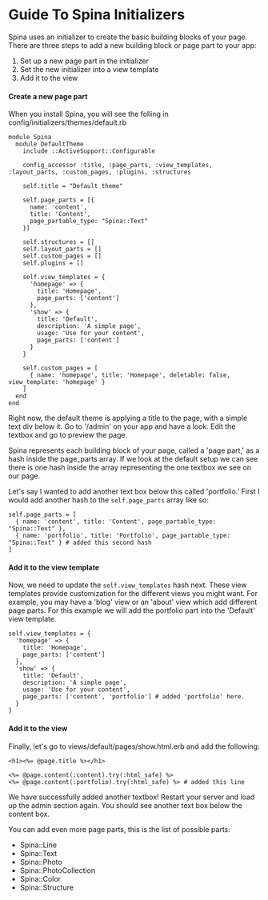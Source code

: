 Guide To Spina Initializers
===========================

Spina uses an initializer to create the basic building blocks of your page. There are three steps to add a new building block or page part to your app:
1.	Set up a new page part in the initializer
2.	Set the new initializer into a view template
3.	Add it to the view


#### Create a new page part
When you install Spina, you will see the folling in config/initializers/themes/default.rb

```
module Spina
  module DefaultTheme
    include ::ActiveSupport::Configurable

    config_accessor :title, :page_parts, :view_templates, :layout_parts, :custom_pages, :plugins, :structures

    self.title = "Default theme"

    self.page_parts = [{
      name: 'content',
      title: 'Content',
      page_partable_type: "Spina::Text"
    }]

    self.structures = []
    self.layout_parts = []
    self.custom_pages = []
    self.plugins = []

    self.view_templates = {
      'homepage' => {
        title: 'Homepage',
        page_parts: ['content']
      },
      'show' => {
        title: 'Default',
        description: 'A simple page',
        usage: 'Use for your content',
        page_parts: ['content']
      }
    }

    self.custom_pages = [
      { name: 'homepage', title: 'Homepage', deletable: false, view_template: 'homepage' }
    ]
  end
end
```

Right now, the default theme is applying a title to the page, with a simple text div below it. Go to '/admin' on your app and have a look. Edit the textbox and go to preview the page.

Spina represents each building block of your page, called a 'page part,' as a hash inside the page_parts array. If we look at the default setup we can see there is one hash inside the array representing the one textbox we see on our page.

Let's say I wanted to add another text box below this called 'portfolio.' First I would add another hash to the `self.page_parts` array like so:

```
self.page_parts = [
  { name: 'content', title: 'Content', page_partable_type: "Spina::Text" },
  { name: 'portfolio', title: 'Portfolio', page_partable_type: "Spina::Text" } # added this second hash
]
```

#### Add it to the view template

Now, we need to update the `self.view_templates` hash next. These view templates provide customization for the different views you might want. For example, you may have a 'blog' view or an 'about' view which add different page parts. For this example we will add the portfolio part into the 'Default' view template.

```
self.view_templates = {
  'homepage' => {
    title: 'Homepage',
    page_parts: ['content']
  },
  'show' => {
    title: 'Default',
    description: 'A simple page',
    usage: 'Use for your content',
    page_parts: ['content', 'portfolio'] # added 'portfolio' here.
  }
}
```
#### Add it to the view

Finally, let's go to views/default/pages/show.html.erb and add the following:
```
<h1><%= @page.title %></h1>

<%= @page.content(:content).try(:html_safe) %>
<%= @page.content(:portfolio).try(:html_safe) %> # added this line
```

We have successfully added another textbox! Restart your server and load up the admin section again. You should see another text box below the content box.

You can add even more page parts, this is the list of possible parts:
 * Spina::Line
 * Spina::Text
 * Spina::Photo
 * Spina::PhotoCollection
 * Spina::Color
 * Spina::Structure